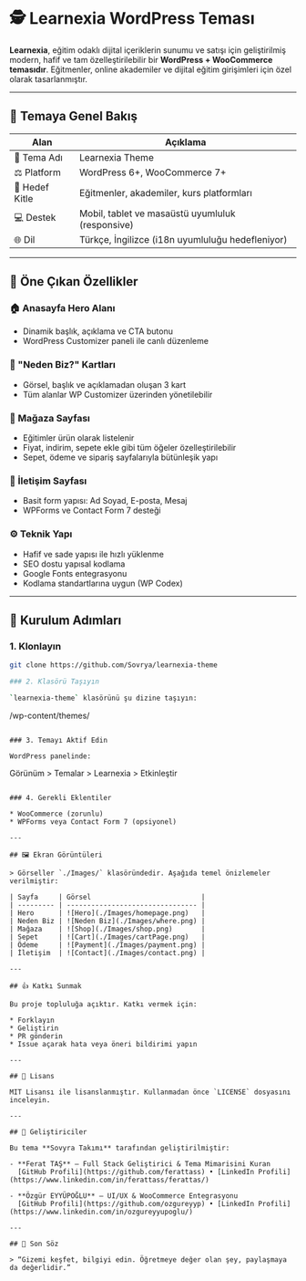 # 🕵️ Learnexia WordPress Teması

**Learnexia**, eğitim odaklı dijital içeriklerin sunumu ve satışı için geliştirilmiş modern, hafif ve tam özelleştirilebilir bir **WordPress + WooCommerce temasıdır**. Eğitmenler, online akademiler ve dijital eğitim girişimleri için özel olarak tasarlanmıştır.

---

## 🌟 Temaya Genel Bakış

| Alan           | Açıklama                                         |
| -------------- | ------------------------------------------------ |
| 🎨 Tema Adı    | Learnexia Theme                                  |
| ⚖️ Platform    | WordPress 6+, WooCommerce 7+                     |
| 🎯 Hedef Kitle | Eğitmenler, akademiler, kurs platformları        |
| 💻 Destek      | Mobil, tablet ve masaüstü uyumluluk (responsive) |
| 🌐 Dil         | Türkçe, İngilizce (i18n uyumluluğu hedefleniyor) |

---

## 🚀 Öne Çıkan Özellikler

### 🏠 Anasayfa Hero Alanı

* Dinamik başlık, açıklama ve CTA butonu
* WordPress Customizer paneli ile canlı düzenleme

### 💎 "Neden Biz?" Kartları

* Görsel, başlık ve açıklamadan oluşan 3 kart
* Tüm alanlar WP Customizer üzerinden yönetilebilir

### 🛒 Mağaza Sayfası

* Eğitimler ürün olarak listelenir
* Fiyat, indirim, sepete ekle gibi tüm öğeler özelleştirilebilir
* Sepet, ödeme ve sipariş sayfalarıyla bütünleşik yapı

### 📩 İletişim Sayfası

* Basit form yapısı: Ad Soyad, E-posta, Mesaj
* WPForms ve Contact Form 7 desteği

### ⚙️ Teknik Yapı

* Hafif ve sade yapısı ile hızlı yüklenme
* SEO dostu yapısal kodlama
* Google Fonts entegrasyonu
* Kodlama standartlarına uygun (WP Codex)

---

## 🔧 Kurulum Adımları

### 1. Klonlayın

```bash
git clone https://github.com/Sovrya/learnexia-theme

### 2. Klasörü Taşıyın

`learnexia-theme` klasörünü şu dizine taşıyın:

```
/wp-content/themes/
```

### 3. Temayı Aktif Edin

WordPress panelinde:

```
Görünüm > Temalar > Learnexia > Etkinleştir
```

### 4. Gerekli Eklentiler

* WooCommerce (zorunlu)
* WPForms veya Contact Form 7 (opsiyonel)

---

## 🖼️ Ekran Görüntüleri

> Görseller `./Images/` klasöründedir. Aşağıda temel önizlemeler verilmiştir:

| Sayfa     | Görsel                           |
| --------- | -------------------------------- |
| Hero      | ![Hero](./Images/homepage.png)   |
| Neden Biz | ![Neden Biz](./Images/where.png) |
| Mağaza    | ![Shop](./Images/shop.png)       |
| Sepet     | ![Cart](./Images/cartPage.png)   |
| Ödeme     | ![Payment](./Images/payment.png) |
| İletişim  | ![Contact](./Images/contact.png) |

---

## 👍 Katkı Sunmak

Bu proje topluluğa açıktır. Katkı vermek için:

* Forklayın
* Geliştirin
* PR gönderin
* Issue açarak hata veya öneri bildirimi yapın

---

## 📃 Lisans

MIT Lisansı ile lisanslanmıştır. Kullanmadan önce `LICENSE` dosyasını inceleyin.

---

## 👥 Geliştiriciler

Bu tema **Sovyra Takımı** tarafından geliştirilmiştir:

- **Ferat TAŞ** – Full Stack Geliştirici & Tema Mimarisini Kuran  
  [GitHub Profili](https://github.com/ferattass) • [LinkedIn Profili](https://www.linkedin.com/in/ferattass/ferattas/)

- **Özgür EYYÜPOĞLU** – UI/UX & WooCommerce Entegrasyonu  
  [GitHub Profili](https://github.com/ozgureyyp) • [LinkedIn Profili](https://www.linkedin.com/in/ozgureyyupoglu/)

---

## 🌟 Son Söz

> “Gizemi keşfet, bilgiyi edin. Öğretmeye değer olan şey, paylaşmaya da değerlidir.”

